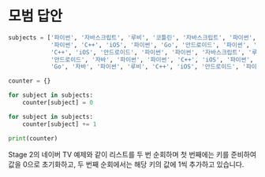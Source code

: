 # 모범 답안

```python
subjects = ['파이썬', '자바스크립트', '루비', '코틀린', '자바스크립트', '파이썬',
            '파이썬', 'C++', 'iOS', '파이썬', 'Go', '안드로이드', '파이썬', '루비',
            'C++', 'iOS', '안드로이드', '파이썬', '파이썬', '자바스크립트', '루비',
            '안드로이드', '자바', '파이썬', '파이썬', 'C++', 'iOS', '파이썬',
            'Go', '자바', '파이썬', '루비', 'C++', 'iOS', '안드로이드', '파이썬']

counter = {}

for subject in subjects:
    counter[subject] = 0

for subject in subjects:
    counter[subject] += 1

print(counter)

```

Stage 2의 네이버 TV 예제와 같이 리스트를 두 번 순회하며 첫 번째에는 키를 준비하여 값을 0으로 초기화하고, 두 번째 순회에서는 해당 키의 값에 1씩 추가하고 있습니다.
